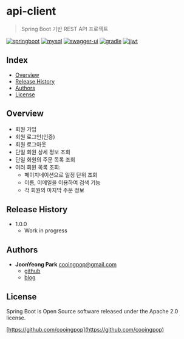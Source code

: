 # api-client
> Spring Boot 기반 REST API 프로젝트

[![springboot][spring-boot-image]][spring-boot-url]
[![mysql][mysql-image]][mysql-url]
[![swagger-ui][swagger-ui-image]][swagger-ui-url]
[![gradle][gradle-image]][gradle-url]
[![jjwt][jjwt-image]][jjwt-url]

## Index
  - [Overview](#overview) 
  - [Release History](#release-history)
  - [Authors](#authors)
  - [License](#license)

## Overview
* 회원 가입
* 회원 로그인(인증)
* 회원 로그아웃
* 단일 회원 상세 정보 조회
* 단일 회원의 주문 목록 조회
* 여러 회원 목록 조회:
  - 페이지네이션으로 일정 단위 조회
  - 이름, 이메일을 이용하여 검색 기능
  - 각 회원의 마지막 주문 정보

## Release History
* 1.0.0
  - Work in progress

## Authors
* **JoonYeong Park**  <cooingpop@gmail.com>
  - [github](https://github.com/cooingpop)
  - [blog](https://vitalholic.tistory.com/)

## License
Spring Boot is Open Source software released under the Apache 2.0 license.

[https://github.com/cooingpop](https://github.com/cooingpop)

<!--
## Contributing

1. Fork it (<https://github.com/yourname/yourproject/fork>)
2. Create your feature branch (`git checkout -b feature/fooBar`)
3. Commit your changes (`git commit -am 'Add some fooBar'`)
4. Push to the branch (`git push origin feature/fooBar`)
5. Create a new Pull Request
-->

<!-- Markdown link & img dfn's -->
[spring-boot-image]: https://img.shields.io/badge/spring--boot-2.5.3-brightgreen
[spring-boot-url]: https://spring.io/projects/spring-boot
[mysql-image]: https://img.shields.io/badge/mysql-5.6-brightgreen
[mysql-url]: https://dev.mysql.com/doc/refman/5.6/en/
[swagger-ui-image]: https://img.shields.io/badge/swagger--ui-3.0-brightgreen
[swagger-ui-url]: https://swagger.io/
[gradle-image]: https://img.shields.io/badge/gradle-7.1.1-brightgreen
[gradle-url]: https://docs.gradle.org/current/userguide/userguide.html
[tistory-image]: https://avatars.githubusercontent.com/u/29543374?v=4
[tistory-url]: https://vitalholic.tistory.com
[jjwt-image]: https://img.shields.io/badge/jjwt-0.11.2-brightgreen
[jjwt-url]: https://github.com/jwtk/jjwt
